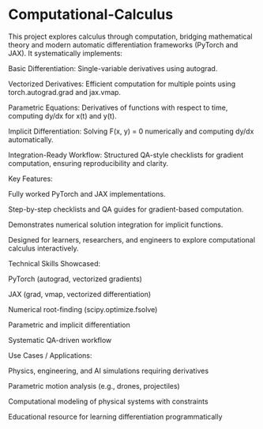 # Computational-Calculus
This project explores calculus through computation, bridging mathematical theory and modern automatic differentiation frameworks (PyTorch and JAX).
It systematically implements:

Basic Differentiation: Single-variable derivatives using autograd.

Vectorized Derivatives: Efficient computation for multiple points using torch.autograd.grad and jax.vmap.

Parametric Equations: Derivatives of functions with respect to time, computing dy/dx for x(t) and y(t).

Implicit Differentiation: Solving F(x, y) = 0 numerically and computing dy/dx automatically.

Integration-Ready Workflow: Structured QA-style checklists for gradient computation, ensuring reproducibility and clarity.

Key Features:

Fully worked PyTorch and JAX implementations.

Step-by-step checklists and QA guides for gradient-based computation.

Demonstrates numerical solution integration for implicit functions.

Designed for learners, researchers, and engineers to explore computational calculus interactively.

Technical Skills Showcased:

PyTorch (autograd, vectorized gradients)

JAX (grad, vmap, vectorized differentiation)

Numerical root-finding (scipy.optimize.fsolve)

Parametric and implicit differentiation

Systematic QA-driven workflow

Use Cases / Applications:

Physics, engineering, and AI simulations requiring derivatives

Parametric motion analysis (e.g., drones, projectiles)

Computational modeling of physical systems with constraints

Educational resource for learning differentiation programmatically
